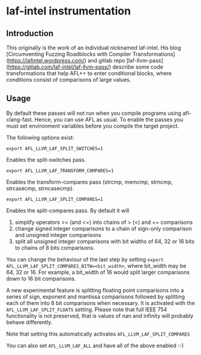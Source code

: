 # laf-intel instrumentation

## Introduction

This originally is the work of an individual nicknamed laf-intel.
His blog [Circumventing Fuzzing Roadblocks with Compiler Transformations]
(https://lafintel.wordpress.com/) and gitlab repo [laf-llvm-pass]
(https://gitlab.com/laf-intel/laf-llvm-pass/)
describe some code transformations that
help AFL++ to enter conditional blocks, where conditions consist of
comparisons of large values.

## Usage

By default these passes will not run when you compile programs using 
afl-clang-fast. Hence, you can use AFL as usual.
To enable the passes you must set environment variables before you
compile the target project.

The following options exist:

`export AFL_LLVM_LAF_SPLIT_SWITCHES=1`

Enables the split-switches pass.

`export AFL_LLVM_LAF_TRANSFORM_COMPARES=1`

Enables the transform-compares pass (strcmp, memcmp, strncmp,
strcasecmp, strncasecmp).

`export AFL_LLVM_LAF_SPLIT_COMPARES=1`

Enables the split-compares pass.
By default it will 
1. simplify operators >= (and <=) into chains of > (<) and == comparisons
2. change signed integer comparisons to a chain of sign-only comparison
and unsigned integer comparisons
3. split all unsigned integer comparisons with bit widths of
64, 32 or 16 bits to chains of 8 bits comparisons.

You can change the behaviour of the last step by setting
`export AFL_LLVM_LAF_SPLIT_COMPARES_BITW=<bit_width>`, where 
bit_width may be 64, 32 or 16. For example, a bit_width of 16
would split larger comparisons down to 16 bit comparisons.

A new experimental feature is splitting floating point comparisons into a
series of sign, exponent and mantissa comparisons followed by splitting each
of them into 8 bit comparisons when necessary.
It is activated with the `AFL_LLVM_LAF_SPLIT_FLOATS` setting.
Please note that full IEEE 754 functionality is not preserved, that is
values of nan and infinity will probably behave differently.

Note that setting this automatically activates `AFL_LLVM_LAF_SPLIT_COMPARES`

You can also set `AFL_LLVM_LAF_ALL` and have all of the above enabled :-)

